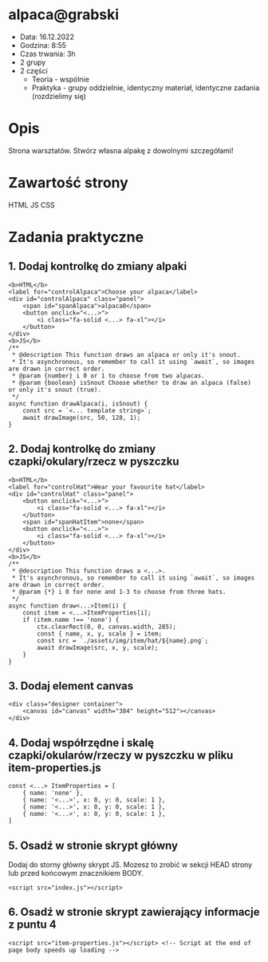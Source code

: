 # alpaca@grabski
 - Data: 16.12.2022
 - Godzina: 8:55
 - Czas trwania: 3h
 - 2 grupy
 - 2 części
    - Teoria - wspólnie
    - Praktyka - grupy oddzielnie, identyczny materiał, identyczne zadania (rozdzielimy się)
  
# Opis 
Strona warsztatów. Stwórz własna alpakę z dowolnymi szczegółami!

# Zawartość strony
HTML
JS
CSS

# Zadania praktyczne

## 1. Dodaj kontrolkę do zmiany alpaki
```
<b>HTML</b>
<label for="controlAlpaca">Choose your alpaca</label>
<div id="controlAlpaca" class="panel">
    <span id="spanAlpaca">alpaca0</span>
    <button onclick="<...>">
        <i class="fa-solid <...> fa-xl"></i>
    </button>
</div>
<b>JS</b>
/**
 * @description This function draws an alpaca or only it's snout.
 * It's asynchronous, so remember to call it using `await`, so images are drawn in correct order.
 * @param {number} i 0 or 1 to choose from two alpacas.
 * @param {boolean} isSnout Choose whether to draw an alpaca (false) or only it's snout (true).
 */
async function drawAlpaca(i, isSnout) {
	const src = `<... template string>`;
	await drawImage(src, 50, 128, 1);
}
```

## 2. Dodaj kontrolkę do zmiany czapki/okulary/rzecz w pyszczku
```
<b>HTML</b>
<label for="controlHat">Wear your favourite hat</label>
<div id="controlHat" class="panel">
    <button onclick="<...>">
        <i class="fa-solid <...> fa-xl"></i>
    </button>
    <span id="spanHatItem">none</span>
    <button onclick="<...>">
        <i class="fa-solid <...> fa-xl"></i>
    </button>
</div>
<b>JS</b>
/**
 * @description This function draws a <...>.
 * It's asynchronous, so remember to call it using `await`, so images are drawn in correct order.
 * @param {*} i 0 for none and 1-3 to choose from three hats.
 */
async function draw<...>Item(i) {
	const item = <...>ItemProperties[i];
	if (item.name !== 'none') {
		ctx.clearRect(0, 0, canvas.width, 285);
		const { name, x, y, scale } = item;
		const src = `./assets/img/item/hat/${name}.png`;
		await drawImage(src, x, y, scale);
	}
}
```

## 3. Dodaj element canvas
```
<div class="designer container">
    <canvas id="canvas" width="384" height="512"></canvas>
</div>
```
## 4. Dodaj współrzędne i skalę czapki/okularów/rzeczy w pyszczku w pliku item-properties.js
```
const <...> ItemProperties = [
	{ name: 'none' },
	{ name: '<...>', x: 0, y: 0, scale: 1 },
	{ name: '<...>', x: 0, y: 0, scale: 1 },
	{ name: '<...>', x: 0, y: 0, scale: 1 },
]
```
## 5. Osadź w stronie skrypt główny
Dodaj do storny główny skrypt JS. Mozesz to zrobić w sekcji HEAD strony lub przed końcowym znacznikiem BODY.
```
<script src="index.js"></script>
```
## 6. Osadź w stronie skrypt zawierający informacje z puntu 4
```
<script src="item-properties.js"></script> <!-- Script at the end of page body speeds up loading -->
```





